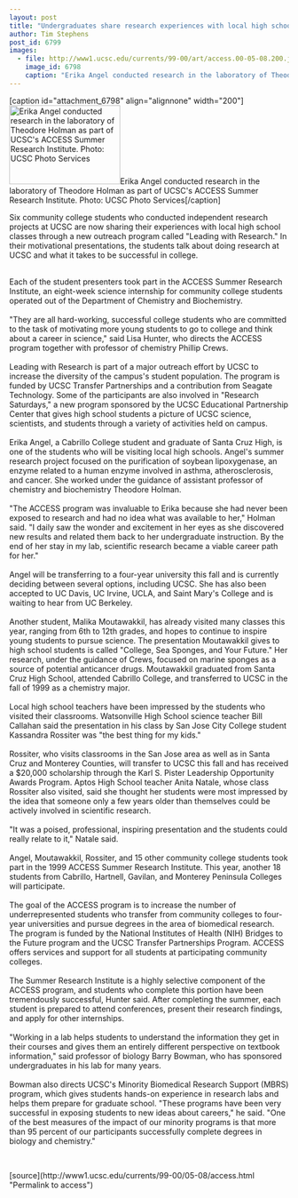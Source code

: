 ```yaml
---
layout: post
title: "Undergraduates share research experiences with local high school classes"
author: Tim Stephens
post_id: 6799
images:
  - file: http://www1.ucsc.edu/currents/99-00/art/access.00-05-08.200.jpg
    image_id: 6798
    caption: "Erika Angel conducted research in the laboratory of Theodore Holman as part of UCSC's ACCESS Summer Research Institute. Photo: UCSC Photo Services"
---
```


[caption id="attachment_6798" align="alignnone" width="200"]<a href="http://localhost/mysite/wp-content/uploads/2000/05/access.00-05-08.200.jpg"><img class="size-full wp-image-6798" src="http://localhost/mysite/wp-content/uploads/2000/05/access.00-05-08.200.jpg" alt="Erika Angel conducted research in the laboratory of Theodore Holman as part of UCSC's ACCESS Summer Research Institute. Photo: UCSC Photo Services" width="200" height="142" /></a>Erika Angel conducted research in the laboratory of Theodore Holman as part of UCSC's ACCESS Summer Research Institute. Photo: UCSC Photo Services[/caption]
<p>
  Six community college students who conducted independent research projects at UCSC are now sharing their experiences with local high school classes through a new outreach program called "Leading with Research." In their motivational presentations, the students talk about doing research at UCSC and what it takes to be successful in college.
</p><br>
Each of the student presenters took part in the ACCESS Summer Research Institute, an eight-week science internship for community college students operated out of the Department of Chemistry and Biochemistry.<br>
<br>
"They are all hard-working, successful college students who are committed to the task of motivating more young students to go to college and think about a career in science," said Lisa Hunter, who directs the ACCESS program together with professor of chemistry Phillip Crews.<br>
<br>
Leading with Research is part of a major outreach effort by UCSC to increase the diversity of the campus's student population. The program is funded by UCSC Transfer Partnerships and a contribution from Seagate Technology. Some of the participants are also involved in "Research Saturdays," a new program sponsored by the UCSC Educational Partnership Center that gives high school students a picture of UCSC science, scientists, and students through a variety of activities held on campus.<br>
<br>
Erika Angel, a Cabrillo College student and graduate of Santa Cruz High, is one of the students who will be visiting local high schools. Angel's summer research project focused on the purification of soybean lipoxygenase, an enzyme related to a human enzyme involved in asthma, atherosclerosis, and cancer. She worked under the guidance of assistant professor of chemistry and biochemistry Theodore Holman.<br>
<br>
"The ACCESS program was invaluable to Erika because she had never been exposed to research and had no idea what was available to her," Holman said. "I daily saw the wonder and excitement in her eyes as she discovered new results and related them back to her undergraduate instruction. By the end of her stay in my lab, scientific research became a viable career path for her."<br>
<br>
Angel will be transferring to a four-year university this fall and is currently deciding between several options, including UCSC. She has also been accepted to UC Davis, UC Irvine, UCLA, and Saint Mary's College and is waiting to hear from UC Berkeley.<br>
<br>
Another student, Malika Moutawakkil, has already visited many classes this year, ranging from 6th to 12th grades, and hopes to continue to inspire young students to pursue science. The presentation Moutawakkil gives to high school students is called "College, Sea Sponges, and Your Future." Her research, under the guidance of Crews, focused on marine sponges as a source of potential anticancer drugs. Moutawakkil graduated from Santa Cruz High School, attended Cabrillo College, and transferred to UCSC in the fall of 1999 as a chemistry major.<br>
<br>
Local high school teachers have been impressed by the students who visited their classrooms. Watsonville High School science teacher Bill Callahan said the presentation in his class by San Jose City College student Kassandra Rossiter was "the best thing for my kids."<br>
<br>
Rossiter, who visits classrooms in the San Jose area as well as in Santa Cruz and Monterey Counties, will transfer to UCSC this fall and has received a $20,000 scholarship through the Karl S. Pister Leadership Opportunity Awards Program. Aptos High School teacher Anita Natale, whose class Rossiter also visited, said she thought her students were most impressed by the idea that someone only a few years older than themselves could be actively involved in scientific research.<br>
<br>
"It was a poised, professional, inspiring presentation and the students could really relate to it," Natale said.<br>
<br>
Angel, Moutawakkil, Rossiter, and 15 other community college students took part in the 1999 ACCESS Summer Research Institute. This year, another 18 students from Cabrillo, Hartnell, Gavilan, and Monterey Peninsula Colleges will participate.<br>
<br>
The goal of the ACCESS program is to increase the number of underrepresented students who transfer from community colleges to four-year universities and pursue degrees in the area of biomedical research. The program is funded by the National Institutes of Health (NIH) Bridges to the Future program and the UCSC Transfer Partnerships Program. ACCESS offers services and support for all students at participating community colleges.<br>
<br>
The Summer Research Institute is a highly selective component of the ACCESS program, and students who complete this portion have been tremendously successful, Hunter said. After completing the summer, each student is prepared to attend conferences, present their research findings, and apply for other internships.<br>
<br>
"Working in a lab helps students to understand the information they get in their courses and gives them an entirely different perspective on textbook information," said professor of biology Barry Bowman, who has sponsored undergraduates in his lab for many years.<br>
<br>
Bowman also directs UCSC's Minority Biomedical Research Support (MBRS) program, which gives students hands-on experience in research labs and helps them prepare for graduate school. "These programs have been very successful in exposing students to new ideas about careers," he said. "One of the best measures of the impact of our minority programs is that more than 95 percent of our participants successfully complete degrees in biology and chemistry."
<p>
  <br>

</p>
[source](http://www1.ucsc.edu/currents/99-00/05-08/access.html "Permalink to access")
